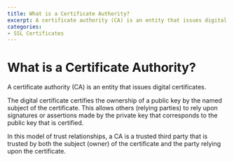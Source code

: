 ```yaml
---
title: What is a Certificate Authority?
excerpt: A certificate authority (CA) is an entity that issues digital certificates.
categories:
- SSL Certificates
---
```


# What is a Certificate Authority?

A certificate authority (CA) is an entity that issues digital certificates.

The digital certificate certifies the ownership of a public key by the named subject of the certificate. This allows others (relying parties) to rely upon signatures or assertions made by the private key that corresponds to the public key that is certified.

In this model of trust relationships, a CA is a trusted third party that is trusted by both the subject (owner) of the certificate and the party relying upon the certificate.

